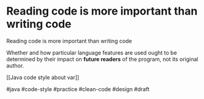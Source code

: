 # Reading code is more important than writing code

Reading code is more important than writing code

Whether and how particular language features are used ought to be determined by their impact on **future readers** of the program, not its original author. 

[[Java code style about var]]

#java #code-style #practice #clean-code #design
#draft